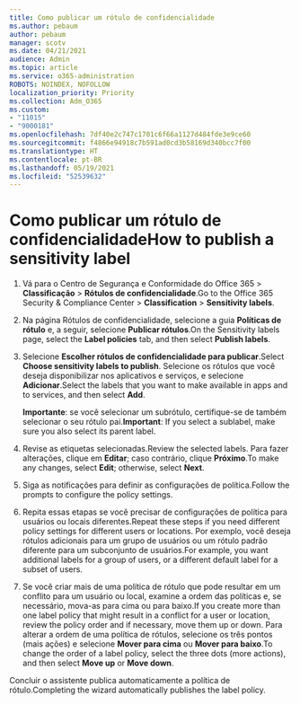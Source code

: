 ```yaml
---
title: Como publicar um rótulo de confidencialidade
ms.author: pebaum
author: pebaum
manager: scotv
ms.date: 04/21/2021
audience: Admin
ms.topic: article
ms.service: o365-administration
ROBOTS: NOINDEX, NOFOLLOW
localization_priority: Priority
ms.collection: Adm_O365
ms.custom:
- "11015"
- "9000181"
ms.openlocfilehash: 7df40e2c747c1701c6f66a1127d484fde3e9ce60
ms.sourcegitcommit: f4866e94918c7b591ad0cd3b58169d340bcc7f00
ms.translationtype: HT
ms.contentlocale: pt-BR
ms.lasthandoff: 05/19/2021
ms.locfileid: "52539632"
---
```

# <a name="how-to-publish-a-sensitivity-label"></a><span data-ttu-id="40e30-102">Como publicar um rótulo de confidencialidade</span><span class="sxs-lookup"><span data-stu-id="40e30-102">How to publish a sensitivity label</span></span>

1. <span data-ttu-id="40e30-103">Vá para o Centro de Segurança e Conformidade do Office 365 > **Classificação** > **Rótulos de confidencialidade**.</span><span class="sxs-lookup"><span data-stu-id="40e30-103">Go to the Office 365 Security & Compliance Center > **Classification** > **Sensitivity labels**.</span></span>

1. <span data-ttu-id="40e30-104">Na página Rótulos de confidencialidade, selecione a guia **Políticas de rótulo** e, a seguir, selecione **Publicar rótulos**.</span><span class="sxs-lookup"><span data-stu-id="40e30-104">On the Sensitivity labels page, select the **Label policies** tab, and then select **Publish labels**.</span></span>

1. <span data-ttu-id="40e30-105">Selecione **Escolher rótulos de confidencialidade para publicar**.</span><span class="sxs-lookup"><span data-stu-id="40e30-105">Select **Choose sensitivity labels to publish**.</span></span> <span data-ttu-id="40e30-106">Selecione os rótulos que você deseja disponibilizar nos aplicativos e serviços, e selecione **Adicionar**.</span><span class="sxs-lookup"><span data-stu-id="40e30-106">Select the labels that you want to make available in apps and to services, and then select **Add**.</span></span>

    <span data-ttu-id="40e30-107">**Importante**: se você selecionar um subrótulo, certifique-se de também selecionar o seu rótulo pai.</span><span class="sxs-lookup"><span data-stu-id="40e30-107">**Important**: If you select a sublabel, make sure you also select its parent label.</span></span>

1. <span data-ttu-id="40e30-108">Revise as etiquetas selecionadas.</span><span class="sxs-lookup"><span data-stu-id="40e30-108">Review the selected labels.</span></span> <span data-ttu-id="40e30-109">Para fazer alterações, clique em **Editar**; caso contrário, clique **Próximo**.</span><span class="sxs-lookup"><span data-stu-id="40e30-109">To make any changes, select **Edit**; otherwise, select **Next**.</span></span>

1. <span data-ttu-id="40e30-110">Siga as notificações para definir as configurações de política.</span><span class="sxs-lookup"><span data-stu-id="40e30-110">Follow the prompts to configure the policy settings.</span></span>

1. <span data-ttu-id="40e30-111">Repita essas etapas se você precisar de configurações de política para usuários ou locais diferentes.</span><span class="sxs-lookup"><span data-stu-id="40e30-111">Repeat these steps if you need different policy settings for different users or locations.</span></span> <span data-ttu-id="40e30-112">Por exemplo, você deseja rótulos adicionais para um grupo de usuários ou um rótulo padrão diferente para um subconjunto de usuários.</span><span class="sxs-lookup"><span data-stu-id="40e30-112">For example, you want additional labels for a group of users, or a different default label for a subset of users.</span></span>

1. <span data-ttu-id="40e30-113">Se você criar mais de uma política de rótulo que pode resultar em um conflito para um usuário ou local, examine a ordem das políticas e, se necessário, mova-as para cima ou para baixo.</span><span class="sxs-lookup"><span data-stu-id="40e30-113">If you create more than one label policy that might result in a conflict for a user or location, review the policy order and if necessary, move them up or down.</span></span> <span data-ttu-id="40e30-114">Para alterar a ordem de uma política de rótulos, selecione os três pontos (mais ações) e selecione **Mover para cima** ou **Mover para baixo**.</span><span class="sxs-lookup"><span data-stu-id="40e30-114">To change the order of a label policy, select the three dots (more actions), and then select **Move up** or **Move down**.</span></span>

<span data-ttu-id="40e30-115">Concluir o assistente publica automaticamente a política de rótulo.</span><span class="sxs-lookup"><span data-stu-id="40e30-115">Completing the wizard automatically publishes the label policy.</span></span>